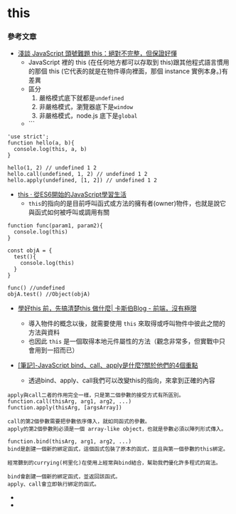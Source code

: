 # this

### 參考文章&#x20;

* [淺談 JavaScript 頭號難題 this：絕對不完整，但保證好懂](https://blog.techbridge.cc/2019/02/23/javascript-this/)
  * JavaScript 裡的 this (在任何地方都可以存取到 this)跟其他程式語言慣用的那個 this (它代表的就是在物件導向裡面，那個 instance 實例本身。)有差異
  * 區分
    1. 嚴格模式底下就都是`undefined`
    2. 非嚴格模式，瀏覽器底下是`window`
    3. 非嚴格模式，node.js 底下是`global`
  * \`\`\`

```
'use strict';
function hello(a, b){
  console.log(this, a, b)
}

hello(1, 2) // undefined 1 2
hello.call(undefined, 1, 2) // undefined 1 2
hello.apply(undefined, [1, 2]) // undefined 1 2
```

* [this · 從ES6開始的JavaScript學習生活](https://eyesofkids.gitbooks.io/javascript-start-from-es6/content/part4/this.html)
  * `this`的指向的是目前呼叫函式或方法的擁有者(owner)物件，也就是說它與函式如何被呼叫或調用有關

```
function func(param1, param2){
  console.log(this)
}

const objA = {
  test(){
    console.log(this)
  }
}

func() //undefined
objA.test() //Object(objA)
```



* [學好this 前，先搞清楚this 做什麼| 卡斯伯Blog - 前端，沒有極限](https://www.casper.tw/development/2020/09/27/why-this/)
  * 導入物件的概念以後，就需要使用 `this` 來取得或呼叫物件中彼此之間的方法與資料
  * 也因此 `this` 是一個取得本地元件屬性的方法（觀念非常多，但實戰中只會用到一招而已）



* [\[筆記\]-JavaScript bind、call、apply是什麼?關於他們的4個重點](https://jianline.com/javascript-bind-call-apply/)
  * 透過bind、apply、call我們可以改變this的指向，來拿到正確的內容

```
apply與call二者的作用完全一樣，只是第二個參數的接受方式有所區別。
function.call(thisArg, arg1, arg2, ...)
function.apply(thisArg, [argsArray])

call的第2個參數需要把參數依序傳入，就如同函式的參數。
apply的第2個參數則必須是一個 array-like object，也就是參數必須以陣列形式傳入。

function.bind(thisArg, arg1, arg2, ...)
bind是創建一個新的綁定函式，這個函式包裝了原本的函式，並且與第一個參數的this綁定。

經常聽到的currying(柯里化)在使用上經常與bind結合，幫助我們優化許多程式的寫法。

bind會創建一個新的綁定函式，並返回該函式。
apply、call會立即執行綁定的函式。
```

*
*
